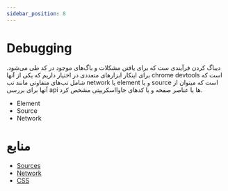 ```yaml
---
sidebar_position: 8
---
```


# Debugging

دیباگ کردن فرآیندی ست که برای یافتن مشکلات و باگ‌های موجود در کد طی می‌شود. برای اینکار ابزارهای متعددی در اختیار داریم که یکی از آنها chrome devtools است که شامل تب‌های متفاوتی مانند تب network یا element و یا source است که میتوان از آنها برای بررسی api ها یا  عناصر صفحه و یا کدهای جاوااسکریپتی مشخص کرد. 

- Element
- Source
- Network

# منابع

- [Sources](https://developer.chrome.com/docs/devtools/sources)
- [Network](https://developer.chrome.com/docs/devtools/network)
- [CSS](https://developer.chrome.com/docs/devtools/css/issues)

